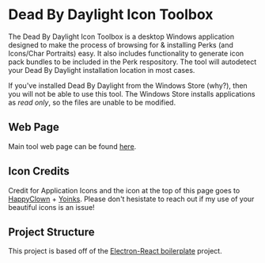# Dead By Daylight Icon Toolbox

The Dead By Daylight Icon Toolbox is a desktop Windows application designed to make the process of browsing for & installing Perks (and Icons/Char Portraits) easy. It also includes functionality to generate icon pack bundles to be included in the Perk respository. The tool will autodetect your Dead By Daylight installation location in most cases.

If you've installed Dead By Daylight from the Windows Store (why?), then you will not be able to use this tool. The Windows Store installs applications as _read only_, so the files are unable to be modified. 

## Web Page
Main tool web page can be found [here](https://nrcrast.github.io/DbdPerkTool/).

## Icon Credits
Credit for Application Icons and the icon at the top of this page goes to [HappyClown](https://steamcommunity.com/groups/HappyClownsColoredIcons) + [Yoinks](https://steamcommunity.com/profiles/76561198148794186/). Please don't hesistate to reach out if my use of your beautiful icons is an issue!

## Project Structure
This project is based off of the [Electron-React boilerplate](https://github.com/electron-react-boilerplate/electron-react-boilerplate) project.